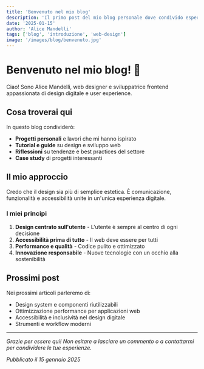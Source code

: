 ```yaml
---
title: 'Benvenuto nel mio blog'
description: 'Il primo post del mio blog personale dove condivido esperienze e progetti'
date: '2025-01-15'
author: 'Alice Mandelli'
tags: ['blog', 'introduzione', 'web-design']
image: '/images/blog/benvenuto.jpg'
---
```


# Benvenuto nel mio blog! 👋

Ciao! Sono Alice Mandelli, web designer e sviluppatrice frontend appassionata di design digitale e user experience.

## Cosa troverai qui

In questo blog condividerò:

- **Progetti personali** e lavori che mi hanno ispirato
- **Tutorial e guide** su design e sviluppo web
- **Riflessioni** su tendenze e best practices del settore
- **Case study** di progetti interessanti

## Il mio approccio

Credo che il design sia più di semplice estetica. È comunicazione, funzionalità e accessibilità unite in un'unica esperienza digitale.

### I miei principi

1. **Design centrato sull'utente** - L'utente è sempre al centro di ogni decisione
2. **Accessibilità prima di tutto** - Il web deve essere per tutti
3. **Performance e qualità** - Codice pulito e ottimizzato
4. **Innovazione responsabile** - Nuove tecnologie con un occhio alla sostenibilità

## Prossimi post

Nei prossimi articoli parleremo di:

- Design system e componenti riutilizzabili
- Ottimizzazione performance per applicazioni web
- Accessibilità e inclusività nel design digitale
- Strumenti e workflow moderni

---

_Grazie per essere qui! Non esitare a lasciare un commento o a contattarmi per condividere le tue esperienze._

_Pubblicato il 15 gennaio 2025_
